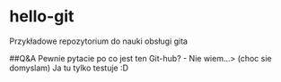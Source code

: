 # hello-git
Przykładowe repozytorium do nauki obsługi gita

##Q&A
Pewnie pytacie po co jest ten Git-hub? - Nie wiem...>
(choc sie domyslam) 
Ja tu tylko testuje :D
